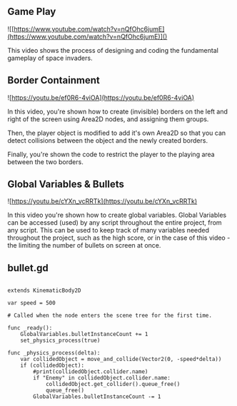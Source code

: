 
## Game Play

  
![[https://www.youtube.com/watch?v=nQfOhc6jumE](https://www.youtube.com/watch?v=nQfOhc6jumE)]()


This video shows the process of designing and coding the fundamental gameplay of space invaders.  

## Border Containment

  

![https://youtu.be/ef0R6-4viOA](https://youtu.be/ef0R6-4viOA)

  

In this video, you're shown how to create (invisible) borders on the left and right of the screen using Area2D nodes, and assigning them groups.

  

Then, the player object is modified to add it's own Area2D so that you can detect collisions between the object and the newly created borders.

  

Finally, you're shown the code to restrict the player to the playing area between the two borders.

  

## Global Variables & Bullets

  

![https://youtu.be/cYXn_vcRRTk](https://youtu.be/cYXn_vcRRTk)

  

In this video you're shown how to create global variables. Global Variables can be accessed (used) by any script throughout the entire project, from any script. This can be used to keep track of many variables needed throughout the project, such as the high score, or in the case of this video - the limiting the number of bullets on screen at once.

  
## bullet.gd

```GDScript

extends KinematicBody2D

var speed = 500

# Called when the node enters the scene tree for the first time.

func _ready():
	GlobalVariables.bulletInstanceCount += 1
	set_physics_process(true)

func _physics_process(delta):
	var collidedObject = move_and_collide(Vector2(0, -speed*delta))
	if (collidedObject):
		#print(collidedObject.collider.name)
		if "Enemy" in collidedObject.collider.name:
			collidedObject.get_collider().queue_free()
			queue_free()
		GlobalVariables.bulletInstanceCount -= 1

```
